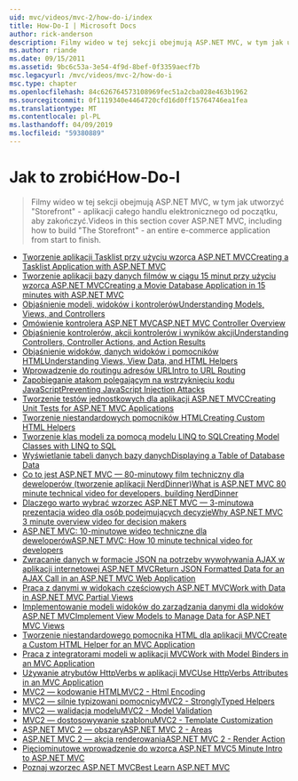 ```yaml
---
uid: mvc/videos/mvc-2/how-do-i/index
title: How-Do-I | Microsoft Docs
author: rick-anderson
description: Filmy wideo w tej sekcji obejmują ASP.NET MVC, w tym jak utworzyć "Storefront" - aplikacji całego handlu elektronicznego od początku, aby zakończyć.
ms.author: riande
ms.date: 09/15/2011
ms.assetid: 9bc6c53a-3e54-4f9d-8bef-0f3359aecf7b
msc.legacyurl: /mvc/videos/mvc-2/how-do-i
msc.type: chapter
ms.openlocfilehash: 84c626764573108969fec51a2cba028e463b1962
ms.sourcegitcommit: 0f1119340e4464720cfd16d0ff15764746ea1fea
ms.translationtype: MT
ms.contentlocale: pl-PL
ms.lasthandoff: 04/09/2019
ms.locfileid: "59380889"
---
```

# <a name="how-do-i"></a><span data-ttu-id="27859-103">Jak to zrobić</span><span class="sxs-lookup"><span data-stu-id="27859-103">How-Do-I</span></span>

> <span data-ttu-id="27859-104">Filmy wideo w tej sekcji obejmują ASP.NET MVC, w tym jak utworzyć "Storefront" - aplikacji całego handlu elektronicznego od początku, aby zakończyć.</span><span class="sxs-lookup"><span data-stu-id="27859-104">Videos in this section cover ASP.NET MVC, including how to build "The Storefront" - an entire e-commerce application from start to finish.</span></span>


- [<span data-ttu-id="27859-105">Tworzenie aplikacji Tasklist przy użyciu wzorca ASP.NET MVC</span><span class="sxs-lookup"><span data-stu-id="27859-105">Creating a Tasklist Application with ASP.NET MVC</span></span>](creating-a-tasklist-application-with-aspnet-mvc.md)
- [<span data-ttu-id="27859-106">Tworzenie aplikacji bazy danych filmów w ciągu 15 minut przy użyciu wzorca ASP.NET MVC</span><span class="sxs-lookup"><span data-stu-id="27859-106">Creating a Movie Database Application in 15 minutes with ASP.NET MVC</span></span>](creating-a-movie-database-application-in-15-minutes-with-aspnet-mvc.md)
- [<span data-ttu-id="27859-107">Objaśnienie modeli, widoków i kontrolerów</span><span class="sxs-lookup"><span data-stu-id="27859-107">Understanding Models, Views, and Controllers</span></span>](understanding-models-views-and-controllers.md)
- [<span data-ttu-id="27859-108">Omówienie kontrolera ASP.NET MVC</span><span class="sxs-lookup"><span data-stu-id="27859-108">ASP.NET MVC Controller Overview</span></span>](aspnet-mvc-controller-overview.md)
- [<span data-ttu-id="27859-109">Objaśnienie kontrolerów, akcji kontrolerów i wyników akcji</span><span class="sxs-lookup"><span data-stu-id="27859-109">Understanding Controllers, Controller Actions, and Action Results</span></span>](understanding-controllers-controller-actions-and-action-results.md)
- [<span data-ttu-id="27859-110">Objaśnienie widoków, danych widoków i pomocników HTML</span><span class="sxs-lookup"><span data-stu-id="27859-110">Understanding Views, View Data, and HTML Helpers</span></span>](understanding-views-view-data-and-html-helpers.md)
- [<span data-ttu-id="27859-111">Wprowadzenie do routingu adresów URL</span><span class="sxs-lookup"><span data-stu-id="27859-111">Intro to URL Routing</span></span>](an-introduction-to-url-routing.md)
- [<span data-ttu-id="27859-112">Zapobieganie atakom polegającym na wstrzyknięciu kodu JavaScript</span><span class="sxs-lookup"><span data-stu-id="27859-112">Preventing JavaScript Injection Attacks</span></span>](preventing-javascript-injection-attacks.md)
- [<span data-ttu-id="27859-113">Tworzenie testów jednostkowych dla aplikacji ASP.NET MVC</span><span class="sxs-lookup"><span data-stu-id="27859-113">Creating Unit Tests for ASP.NET MVC Applications</span></span>](creating-unit-tests-for-aspnet-mvc-applications.md)
- [<span data-ttu-id="27859-114">Tworzenie niestandardowych pomocników HTML</span><span class="sxs-lookup"><span data-stu-id="27859-114">Creating Custom HTML Helpers</span></span>](creating-custom-html-helpers.md)
- [<span data-ttu-id="27859-115">Tworzenie klas modeli za pomocą modelu LINQ to SQL</span><span class="sxs-lookup"><span data-stu-id="27859-115">Creating Model Classes with LINQ to SQL</span></span>](creating-model-classes-with-linq-to-sql.md)
- [<span data-ttu-id="27859-116">Wyświetlanie tabeli danych bazy danych</span><span class="sxs-lookup"><span data-stu-id="27859-116">Displaying a Table of Database Data</span></span>](displaying-a-table-of-database-data.md)
- [<span data-ttu-id="27859-117">Co to jest ASP.NET MVC — 80-minutowy film techniczny dla deweloperów (tworzenie aplikacji NerdDinner)</span><span class="sxs-lookup"><span data-stu-id="27859-117">What is ASP.NET MVC 80 minute technical video for developers, building NerdDinner</span></span>](what-is-aspnet-mvc-80-minute-technical-video-for-developers-building-nerddinner.md)
- [<span data-ttu-id="27859-118">Dlaczego warto wybrać wzorzec ASP.NET MVC — 3-minutowa prezentacja wideo dla osób podejmujących decyzje</span><span class="sxs-lookup"><span data-stu-id="27859-118">Why ASP.NET MVC 3 minute overview video for decision makers</span></span>](why-aspnet-mvc-3-minute-overview-video-for-decision-makers.md)
- [<span data-ttu-id="27859-119">ASP.NET MVC: 10-minutowe wideo techniczne dla deweloperów</span><span class="sxs-lookup"><span data-stu-id="27859-119">ASP.NET MVC: How 10 minute technical video for developers</span></span>](aspnet-mvc-how-10-minute-technical-video-for-developers.md)
- [<span data-ttu-id="27859-120">Zwracanie danych w formacie JSON na potrzeby wywoływania AJAX w aplikacji internetowej ASP.NET MVC</span><span class="sxs-lookup"><span data-stu-id="27859-120">Return JSON Formatted Data for an AJAX Call in an ASP.NET MVC Web Application</span></span>](how-do-i-return-json-formatted-data-for-an-ajax-call-in-an-aspnet-mvc-web-application.md)
- [<span data-ttu-id="27859-121">Praca z danymi w widokach częściowych ASP.NET MVC</span><span class="sxs-lookup"><span data-stu-id="27859-121">Work with Data in ASP.NET MVC Partial Views</span></span>](how-do-i-work-with-data-in-aspnet-mvc-partial-views.md)
- [<span data-ttu-id="27859-122">Implementowanie modeli widoków do zarządzania danymi dla widoków ASP.NET MVC</span><span class="sxs-lookup"><span data-stu-id="27859-122">Implement View Models to Manage Data for ASP.NET MVC Views</span></span>](how-do-i-implement-view-models-to-manage-data-for-aspnet-mvc-views.md)
- [<span data-ttu-id="27859-123">Tworzenie niestandardowego pomocnika HTML dla aplikacji MVC</span><span class="sxs-lookup"><span data-stu-id="27859-123">Create a Custom HTML Helper for an MVC Application</span></span>](how-do-i-create-a-custom-html-helper-for-an-mvc-application.md)
- [<span data-ttu-id="27859-124">Praca z integratorami modeli w aplikacji MVC</span><span class="sxs-lookup"><span data-stu-id="27859-124">Work with Model Binders in an MVC Application</span></span>](how-do-i-work-with-model-binders-in-an-mvc-application.md)
- [<span data-ttu-id="27859-125">Używanie atrybutów HttpVerbs w aplikacji MVC</span><span class="sxs-lookup"><span data-stu-id="27859-125">Use HttpVerbs Attributes in an MVC Application</span></span>](how-do-i-use-httpverbs-attributes-in-an-mvc-application.md)
- [<span data-ttu-id="27859-126">MVC2 — kodowanie HTML</span><span class="sxs-lookup"><span data-stu-id="27859-126">MVC2 - Html Encoding</span></span>](mvc2-html-encoding.md)
- [<span data-ttu-id="27859-127">MVC2 — silnie typizowani pomocnicy</span><span class="sxs-lookup"><span data-stu-id="27859-127">MVC2 - StronglyTyped Helpers</span></span>](mvc2-stronglytyped-helpers.md)
- [<span data-ttu-id="27859-128">MVC2 — walidacja modelu</span><span class="sxs-lookup"><span data-stu-id="27859-128">MVC2 - Model Validation</span></span>](mvc2-model-validation.md)
- [<span data-ttu-id="27859-129">MVC2 — dostosowywanie szablonu</span><span class="sxs-lookup"><span data-stu-id="27859-129">MVC2 - Template Customization</span></span>](mvc2-template-customization.md)
- [<span data-ttu-id="27859-130">ASP.NET MVC 2 — obszary</span><span class="sxs-lookup"><span data-stu-id="27859-130">ASP.NET MVC 2 - Areas</span></span>](aspnet-mvc-2-areas.md)
- [<span data-ttu-id="27859-131">ASP.NET MVC 2 — akcja renderowania</span><span class="sxs-lookup"><span data-stu-id="27859-131">ASP.NET MVC 2 - Render Action</span></span>](aspnet-mvc-2-render-action.md)
- [<span data-ttu-id="27859-132">Pięciominutowe wprowadzenie do wzorca ASP.NET MVC</span><span class="sxs-lookup"><span data-stu-id="27859-132">5 Minute Intro to ASP.NET MVC</span></span>](5-minute-introduction-to-aspnet-mvc.md)
- [<span data-ttu-id="27859-133">Poznaj wzorzec ASP.NET MVC</span><span class="sxs-lookup"><span data-stu-id="27859-133">Best Learn ASP.NET MVC</span></span>](how-to-best-learn-asp-net-mvc.md)
